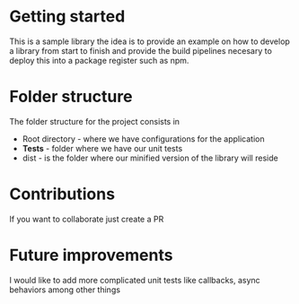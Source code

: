 # Getting started

This is a sample library the idea is to provide an example on how to develop a library from start to finish and provide the build pipelines necesary to deploy this into a package register such as npm.

# Folder structure

The folder structure for the project consists in 

* Root directory - where we have configurations for the application
* __Tests__ - folder where we have our unit tests
* dist - is the folder where our minified version of the library will reside

# Contributions

If you want to collaborate just create a PR

# Future improvements

I would like to add more complicated unit tests like callbacks, async behaviors among other things